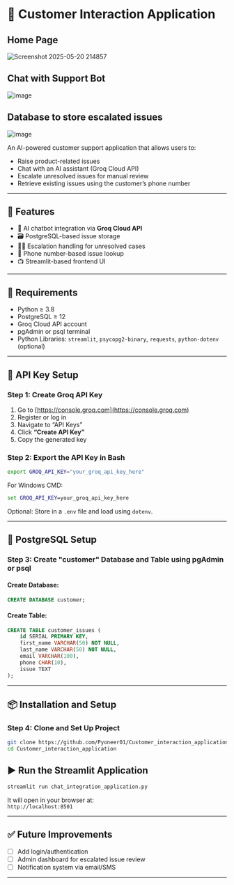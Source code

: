 # 💬 Customer Interaction Application

## Home Page
![Screenshot 2025-05-20 214857](https://github.com/user-attachments/assets/ea22a333-fa49-43c1-b2c2-b7e64a8152ee)

## Chat with Support Bot
![image](https://github.com/user-attachments/assets/d6f654fb-9659-4798-b699-d247611de7d3)

## Database to store escalated issues
![image](https://github.com/user-attachments/assets/94df9226-c1d0-4b55-99f9-981d4cad8064)




An AI-powered customer support application that allows users to:
- Raise product-related issues
- Chat with an AI assistant (Groq Cloud API)
- Escalate unresolved issues for manual review
- Retrieve existing issues using the customer’s phone number

---

## 🚀 Features

- 🤖 AI chatbot integration via **Groq Cloud API**
- 🗃️ PostgreSQL-based issue storage
- 🧑‍💻 Escalation handling for unresolved cases
- 🧾 Phone number-based issue lookup
- 📺 Streamlit-based frontend UI

---

## 🧰 Requirements

- Python ≥ 3.8  
- PostgreSQL ≥ 12  
- Groq Cloud API account  
- pgAdmin or psql terminal  
- Python Libraries: `streamlit`, `psycopg2-binary`, `requests`, `python-dotenv` (optional)

---

## 🔐 API Key Setup

### Step 1: Create Groq API Key  
1. Go to [https://console.groq.com](https://console.groq.com)  
2. Register or log in  
3. Navigate to “API Keys”  
4. Click **“Create API Key”**  
5. Copy the generated key

### Step 2: Export the API Key in Bash  
```bash
export GROQ_API_KEY="your_groq_api_key_here"
```

For Windows CMD:
```cmd
set GROQ_API_KEY=your_groq_api_key_here
```

Optional: Store in a `.env` file and load using `dotenv`.

---

## 🐘 PostgreSQL Setup

### Step 3: Create "customer" Database and Table using pgAdmin or psql  
#### Create Database:
```sql
CREATE DATABASE customer;
```

#### Create Table:
```sql
CREATE TABLE customer_issues (
    id SERIAL PRIMARY KEY,
    first_name VARCHAR(50) NOT NULL,
    last_name VARCHAR(50) NOT NULL,
    email VARCHAR(100),
    phone CHAR(10),
    issue TEXT
);
```

---

## 📦 Installation and Setup

### Step 4: Clone and Set Up Project
```bash
git clone https://github.com/Pyoneer01/Customer_interaction_application.git
cd Customer_interaction_application
```


## ▶️ Run the Streamlit Application
```bash
streamlit run chat_integration_application.py
```

It will open in your browser at:  
`http://localhost:8501`

---

## ✅ Future Improvements

- [ ] Add login/authentication
- [ ] Admin dashboard for escalated issue review
- [ ] Notification system via email/SMS

---
